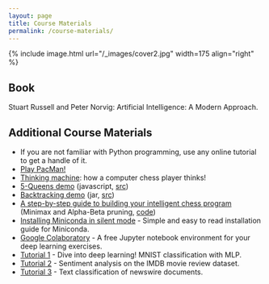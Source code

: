 ```yaml
---
layout: page
title: Course Materials
permalink: /course-materials/
---
```


{% include image.html url="/_images/cover2.jpg" width=175 align="right" %}

## Book

Stuart Russell and Peter Norvig: Artificial Intelligence: A Modern Approach.

## Additional Course Materials

* If you are not familiar with Python programming, use any online tutorial to get a handle of it.
* [Play PacMan!](https://www.google.co.uk/search?q=pacman)
* [Thinking machine](http://www.bewitched.com/chess/): how a computer chess player thinks!
* [5-Queens demo](https://iust-courses.github.io/ai97/static_files/presentations/fiveQueens.zip) (javascript, [src](http://ai.berkeley.edu/home.html))
* [Backtracking demo](https://iust-courses.github.io/ai97/static_files/presentations/backtracking_demo.zip) (jar, [src](http://ai.berkeley.edu/home.html))
* [A step-by-step guide to building your intelligent chess program](https://medium.freecodecamp.org/simple-chess-ai-step-by-step-1d55a9266977) (Minimax and Alpha-Beta pruning, [code](https://jsfiddle.net/Laa0p1mh/3/))
* [Installing Miniconda in silent mode](https://conda.io/docs/user-guide/install/index.html#installing-in-silent-mode) - Simple and easy to read installation guide for Miniconda.
* [Google Colaboratory](https://colab.research.google.com) - A free Jupyter notebook environment for your deep learning exercises.
* [Tutorial 1](https://iust-courses.github.io/ai97/static_files/mnist.ipynb) - Dive into deep learning! MNIST classification with MLP.
* [Tutorial 2](https://iust-courses.github.io/ai97/static_files/imdb_mlp.ipynb) - Sentiment analysis on the IMDB movie review dataset.
* [Tutorial 3](https://iust-courses.github.io/ai97/static_files/newswire_mlp.ipynb) - Text classification of newswire documents.
